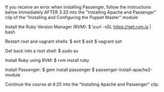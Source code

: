 If you receive an error when installing Passenger, follow the instructions below immediately AFTER 3:33 into the "Installing Apache and Passenger" clip of the "Installing and Configuring the Puppet Master" module:

Install the Ruby Version Manager (RVM):
$ \curl -sSL https://get.rvm.io | bash

Restart root and vagrant shells:
$ exit
$ exit
$ vagrant ssh

Get back into a root shell:
$ sudo su

Install Ruby using RVM:
$ rvm install ruby

Install Passenger:
$ gem install passenger
$ passenger-install-apache2-module

Continue the course at 4:25 into the "Installing Apache and Passenger" clip.